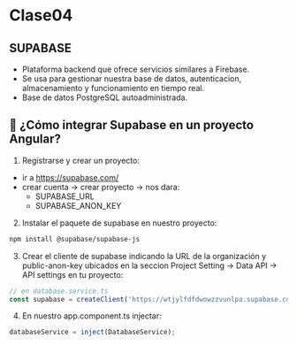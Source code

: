 # Clase04

## SUPABASE

- Plataforma backend que ofrece servicios similares a Firebase.
- Se usa para gestionar nuestra base de datos, autenticacion, almacenamiento y funcionamiento en tiempo real.
- Base de datos PostgreSQL autoadministrada.

## 🚀 ¿Cómo integrar Supabase en un proyecto Angular?

1. Registrarse y crear un proyecto:
- ir a https://supabase.com/
- crear cuenta -> crear proyecto -> nos dara:
    * SUPABASE_URL
    * SUPABASE_ANON_KEY

2. Instalar el paquete de supabase en nuestro proyecto:

```bash
npm install @supabase/supabase-js
```

3. Crear el cliente de supabase indicando la URL de la organización y public-anon-key ubicados en la seccion Project Setting -> Data API -> API settings en tu proyecto:

```ts
// en database.service.ts
const supabase = createClient('https://wtjylfdfdwowzzvunlpa.supabase.co', 'public-anon-key')
```

4. En nuestro app.component.ts injectar:

```ts
databaseService = inject(DatabaseService);
```